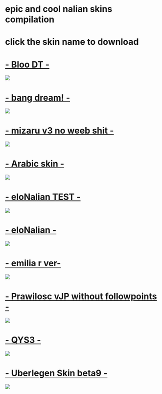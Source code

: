 # epic and cool nalian skins compilation

# click the skin name to download


# [- Bloo DT -](https://www.dropbox.com/sh/j949nwkqa7sv1id/AADBqv-0IkDl0sggt2GaYYfea/-%20%20%20%20%20%20%20%20%20%20%20%20%20%20%20%20%20%20ᚖBloo-DTᚖ%20%20%20%20%20%20%20%20%20%20%20%20%20%20%20%20%20%20-.osk?dl=1)
![](https://osu.ppy.sh/ss/14603395/28ff)

# [- bang dream! -](https://www.dropbox.com/sh/j949nwkqa7sv1id/AADuWa7IvpNoP9MSiqdbA8_Ka/-%20-%20BanG%20Dream%21%20-%20-.osk?dl=1)
![](https://osu.ppy.sh/ss/14583207/1c59)

# [- mizaru v3 no weeb shit -](https://www.dropbox.com/sh/j949nwkqa7sv1id/AABfYm3tORDX8yFq-yRG2DWJa/-%20%21%20Mizaru%20v3%2C%20no%20weeb%20shit.osk?dl=1)
![](https://osu.ppy.sh/ss/14569969/d01a)

# [- Arabic skin -](https://www.dropbox.com/sh/j949nwkqa7sv1id/AACOw4hAvJnIm8hY_Ew4ejXUa/Arabic%20skin.osk?dl=1)
![](https://osu.ppy.sh/ss/14372487/7fb3)

# [- eloNalian TEST -](https://www.dropbox.com/sh/j949nwkqa7sv1id/AAAr3HElFufwwkyW9rqGn4X0a/eloNalian%20TEST.osk?dl=1)
![](https://osu.ppy.sh/ss/14143466/ad8f)

# [- eloNalian -](https://www.dropbox.com/sh/j949nwkqa7sv1id/AAAVgTHC2vvwAwFpK4Mrg-k8a/eloNalian.osk?dl=1)
![](https://osu.ppy.sh/ss/14603395/28ff)

# [- emilia r ver-](https://www.dropbox.com/sh/j949nwkqa7sv1id/AABAK5PKBow541DNPttUdIFha/emilia%20r%20ver.osk?dl=1)
![](https://osu.ppy.sh/ss/14603395/28ff)

# [- Prawilosc vJP without followpoints -](https://www.dropbox.com/sh/j949nwkqa7sv1id/AABfvjgBjtIzy-1jnrYp1mMTa/Prawilosc%20vJP%20without%20followpoints.osk?dl=1)
![](https://osu.ppy.sh/ss/14603395/28ff)

# [- QYS3 -](https://www.dropbox.com/sh/j949nwkqa7sv1id/AADFcUHb4xGd9TmH4OtCaZl8a/QYS3.osk?dl=1)
![](https://osu.ppy.sh/ss/14603395/28ff)

# [- Uberlegen Skin beta9 -](https://www.dropbox.com/sh/j949nwkqa7sv1id/AABCXAVFAnWfWvCcpTLvKl9-a/Uberlegen%20Skin%20beta9.osk?dl=1)
![](https://osu.ppy.sh/ss/14603395/28ff)
